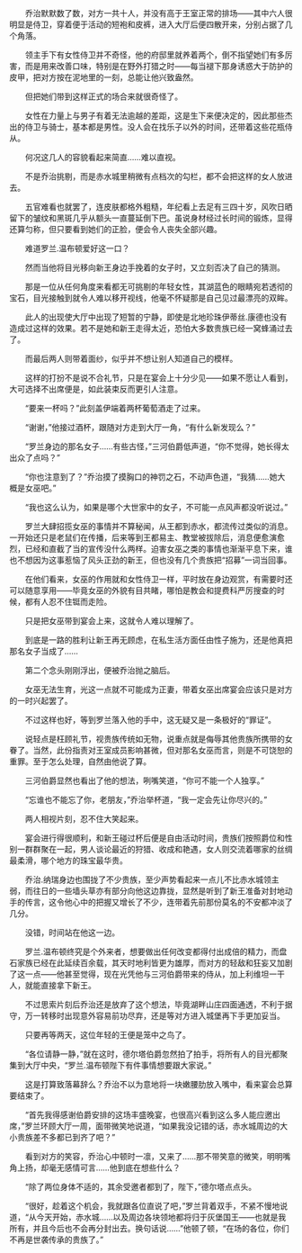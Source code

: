 　　乔治默默数了数，对方一共十人，并没有高于王室正常的排场——其中六人很明显是侍卫，穿着便于活动的短袍和皮裤，进入大厅后便四散开来，分别占据了几个角落。

　　领主手下有女性侍卫并不奇怪，他的府邸里就养着两个，倒不指望她们有多厉害，而是用来改善口味，特别是在野外打猎之时——每当褪下那身诱惑大于防护的皮甲，把对方按在泥地里的一刻，总能让他兴致盎然。

　　但把她们带到这样正式的场合来就很奇怪了。

　　女性在力量上与男子有着无法逾越的差距，这是生下来便决定的，因此那些杰出的侍卫与骑士，基本都是男性。没人会在找乐子以外的时间，还带着这些花瓶侍从。

　　何况这几人的容貌看起来简直……难以直视。

　　不是乔治挑剔，而是赤水城里稍微有点档次的勾栏，都不会把这样的女人放进去。

　　五官难看也就罢了，连皮肤都格外粗糙，年纪看上去足有三四十岁，风吹日晒留下的皱纹和黑斑几乎从额头一直蔓延倒下巴。虽说身材经过长时间的锻炼，显得还算匀称，但只要看到她们的正脸，便会令人丧失全部兴趣。

　　难道罗兰.温布顿爱好这一口？

　　然而当他将目光移向新王身边手挽着的女子时，又立刻否决了自己的猜测。

　　那是一位从任何角度来看都无可挑剔的年轻女性，其湖蓝色的眼睛宛若透彻的宝石，目光接触到就令人难以移开视线，他毫不怀疑那是自己见过最漂亮的双眸。

　　此人的出现使大厅中出现了短暂的宁静，即使是北地珍珠伊蒂丝.康德也没有造成过这样的效果。若不是她和新王走得太近，恐怕大多数贵族已经一窝蜂涌过去了。

　　而最后两人则带着面纱，似乎并不想让别人知道自己的模样。

　　这样的打扮不是说不合礼节，只是在宴会上十分少见——如果不愿让人看到，大可选择不出席便是，如此装束反而更引人注意。

　　“要来一杯吗？”此刻盖伊端着两杯葡萄酒走了过来。

　　“谢谢，”他接过酒杯，跟随对方走到大厅一角，“有什么新发现么？”

　　“罗兰身边的那名女子……有些古怪，”三河伯爵低声道，“你不觉得，她长得太出众了点吗？”

　　“你也注意到了？”乔治摸了摸胸口的神罚之石，不动声色道，“我猜……她大概是女巫吧。”

　　“我也这么认为，如果是哪个大世家中的女子，不可能一点风声都没听说过。”

　　罗兰大肆招揽女巫的事情并不算秘闻，从王都到赤水，都流传过类似的消息。一开始还只是老鼠们在传播，后来等到王都易主、教堂被拔除后，消息便愈演愈烈，已经和直截了当的宣传没什么两样。迫害女巫之类的事情也渐渐平息下来，谁也不想因为这事惹恼了风头正劲的新王，但也没有几个贵族把“招募”一词当回事。

　　在他们看来，女巫的作用就和女性侍卫一样，平时放在身边观赏，有需要时还可以随意享用——毕竟女巫的外貌有目共睹，哪怕是教会和提费科严厉搜查的时候，都有人忍不住铤而走险。

　　只是把女巫带到宴会上来，这就令人难以理解了。

　　到底是一路的胜利让新王再无顾虑，在私生活方面任由性子施为，还是他真把那名女子当成了……

　　第二个念头刚刚浮出，便被乔治抛之脑后。

　　女巫无法生育，光这一点就不可能成为正妻，带着女巫出席宴会应该只是对方的一时兴起罢了。

　　不过这样也好，等到罗兰落入他的手中，这无疑又是一条极好的“罪证”。

　　说轻点是枉顾礼节，视贵族传统如无物，说重点就是侮辱其他贵族所携带的女眷了。当然，此份指责对王室成员影响甚微，但对那名女巫而言，则是不可饶恕的重罪。至于怎么处理，自然由他说了算。

　　三河伯爵显然也看出了他的想法，咧嘴笑道，“你可不能一个人独享。”

　　“忘谁也不能忘了你，老朋友，”乔治举杯道，“我一定会先让你尽兴的。”

　　两人相视片刻，忍不住大笑起来。

　　宴会进行得很顺利，和新王碰过杯后便是自由活动时间，贵族们按照爵位和性别一群群聚在一起，男人谈论最近的狩猎、收成和艳遇，女人则交流着哪家的丝绸最柔滑，哪个地方的珠宝最华贵。

　　乔治.纳瑞身边也围拢了不少贵族，至少声势看起来一点儿不比赤水城领主弱，而往日的一些墙头草亦有部分向他这边靠拢，显然是听到了新王准备对封地动手的传言，这令他心中的把握又增长了不少，连带着先前那份莫名的不安都冲淡了几分。

　　没错，时间站在他这一边。

　　罗兰.温布顿终究是个外来者，想要做出任何改变都得付出成倍的精力，而盘石家族已经在此延续百余载，其天时地利皆更为雄厚，而对方的轻敌和狂妄又加剧了这一点——他甚至觉得，现在光凭他与三河伯爵带来的侍从，加上利维坦一干人，就能直接拿下新王。

　　不过思索片刻后乔治还是放弃了这个想法，毕竟湖畔山庄四面通透，不利于据守，万一转移时出现意外容易前功尽弃，还是等对方进入城堡再下手更加妥当。

　　只要再等两天，这位年轻的王便是笼中之鸟了。

　　“各位请静一静，”就在这时，德尔塔伯爵忽然拍了拍手，将所有人的目光都聚集到大厅中央，“罗兰.温布顿陛下有件事情想要跟大家说。”

　　这是打算致落幕辞么？乔治不以为意地将一块嫩腰肋放入嘴中，看来宴会总算要结束了。

　　“首先我得感谢伯爵安排的这场丰盛晚宴，也很高兴看到这么多人能应邀出席，”罗兰环顾大厅一周，面带微笑地说道，“如果我没记错的话，赤水城周边的大小贵族差不多都已到齐了吧？”

　　看到对方的笑容，乔治心中顿时一凛，又来了……那不带笑意的微笑，明明嘴角上扬，却毫无感情可言……他到底在想些什么？

　　“除了两位身体不适的，其余受邀者都到了，陛下，”德尔塔点点头。

　　“很好，趁着这个机会，我就跟各位直说了吧，”罗兰背着双手，不紧不慢地说道，“从今天开始，赤水城……以及周边各块领地都将归于灰堡国王——也就是我所有，并且今后也不会再分封出去。换句话说……”他顿了顿，“在场的各位，你们不再是世袭传承的贵族了。”

